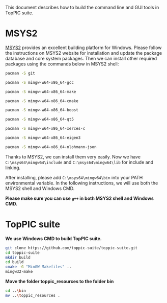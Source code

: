 This document describes how to build the command line and GUI tools in TopPIC suite.

# MSYS2

[MSYS2](http://www.msys2.org) provides an excellent building platform for Windows. Please follow the instructions on MSYS2 website for installation and update the package database and core system packages. Then we can install other required packages using the commands below in MSYS2 shell:

```sh
pacman -S git

pacman -S mingw-w64-x86_64-gcc

pacman -S mingw-w64-x86_64-make

pacman -S mingw-w64-x86_64-cmake

pacman -S mingw-w64-x86_64-boost

pacman -S mingw-w64-x86_64-qt5

pacman -S mingw-w64-x86_64-xerces-c

pacman -S mingw-w64-x86_64-eigen3

pacman -S mingw-w64-x86_64-nlohmann-json
```

Thanks to MSYS2, we can install them very easily. Now we have `C:\msys64\mingw64\include` and `C:\msys64\mingw64\lib` for include and linking.

After installing, please add `C:\msys64\mingw64\bin` into your PATH environmental variable. In the following instructions, we will use both the MSYS2 shell and Windows CMD.

**Please make sure you can use `g++` in both MSYS2 shell and Windows CMD.**

# TopPIC suite

**We use Windows CMD to build TopPIC suite.**

```sh
git clone https://github.com/toppic-suite/toppic-suite.git
cd toppic-suite
mkdir build
cd build
cmake -G "MinGW Makefiles" ..
mingw32-make
```

**Move  the folder toppic_resources to the folder bin**
```sh
cd ..\bin
mv ..\toppic_resources .
```
